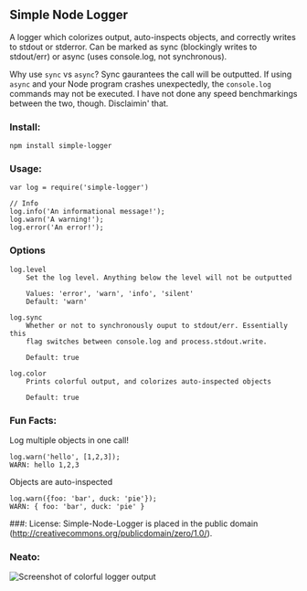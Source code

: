 ## Simple Node Logger

A logger which colorizes output, auto-inspects objects, and correctly writes to stdout or stderror.
Can be marked as sync (blockingly writes to stdout/err) or async (uses console.log, not synchronous).

Why use `sync` vs `async`? Sync gaurantees the call will be outputted. If using `async` and your Node program
crashes unexpectedly, the `console.log` commands may not be executed. I have not done any speed benchmarkings
between the two, though. Disclaimin' that.

### Install:
    npm install simple-logger

### Usage:
    var log = require('simple-logger')

    // Info
    log.info('An informational message!');
    log.warn('A warning!');
    log.error('An error!');

### Options

    log.level
        Set the log level. Anything below the level will not be outputted

        Values: 'error', 'warn', 'info', 'silent'
        Default: 'warn'

    log.sync
        Whether or not to synchronously ouput to stdout/err. Essentially this
        flag switches between console.log and process.stdout.write.

        Default: true

    log.color
        Prints colorful output, and colorizes auto-inspected objects

        Default: true


### Fun Facts:
Log multiple objects in one call!

    log.warn('hello', [1,2,3]);
    WARN: hello 1,2,3

Objects are auto-inspected

    log.warn({foo: 'bar', duck: 'pie'});
    WARN: { foo: 'bar', duck: 'pie' }
 
###: License: 
Simple-Node-Logger is placed in the public domain (http://creativecommons.org/publicdomain/zero/1.0/). 

### Neato: 
![Screenshot of colorful logger output](http://andrewray.me/stuff/log-colors.png)
